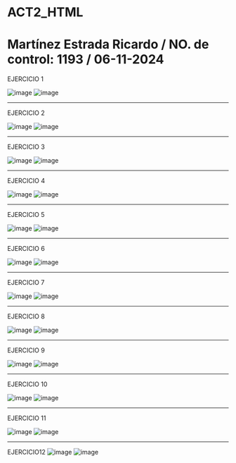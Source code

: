 # ACT2_HTML
# Martínez Estrada Ricardo / NO. de control: 1193 / 06-11-2024

EJERCICIO 1

![image](https://github.com/user-attachments/assets/879359fe-44fe-4b2e-b91e-af15bde5c6fc)
![image](https://github.com/user-attachments/assets/6f81ba8d-3432-4d52-89da-f74893e71426)

-------------------------------

EJERCICIO 2

![image](https://github.com/user-attachments/assets/de75702c-cf59-4b41-939b-9ea3a1de62c5)
![image](https://github.com/user-attachments/assets/c53a187c-71f8-4418-8888-6dfb141254c2)

-------------------------------

EJERCICIO 3

![image](https://github.com/user-attachments/assets/ad49e4ae-1dd0-4846-b2d6-5204de7dd7cb)
![image](https://github.com/user-attachments/assets/e5c225c8-98e1-449b-9796-a271d40c963c)

-------------------------------

EJERCICIO 4

![image](https://github.com/user-attachments/assets/327a8e46-4044-4c71-804d-c57ef81fb116)
![image](https://github.com/user-attachments/assets/cd02e470-8981-4c8d-a77b-9004b5d19385)

-------------------------------

EJERCICIO 5

![image](https://github.com/user-attachments/assets/1e6bf6aa-65db-4f4d-8dd8-1728f57d4984)
![image](https://github.com/user-attachments/assets/b52f1858-aa6a-49cf-9a72-0854d87c18d9)

-------------------------------

EJERCICIO 6

![image](https://github.com/user-attachments/assets/9472d178-737c-4c0c-b884-336d6dccc71f)
![image](https://github.com/user-attachments/assets/5111f64f-4a98-4752-b5e3-4f5e7225b634)

-------------------------------

EJERCICIO 7

![image](https://github.com/user-attachments/assets/2aa068e5-04b4-469b-ae7b-c13454e1a1a9)
![image](https://github.com/user-attachments/assets/a1f1093d-df3d-46c4-9664-3a661a2b8230)

-------------------------------

EJERCICIO 8

![image](https://github.com/user-attachments/assets/e349419f-70c6-4a8d-9727-05f0841de90b)
![image](https://github.com/user-attachments/assets/4b9ba124-aa43-466a-9e91-28c1c1d37fa9)

-------------------------------

EJERCICIO 9

![image](https://github.com/user-attachments/assets/3a770206-6fea-4e72-b508-4584702c8eb9)
![image](https://github.com/user-attachments/assets/93a36e38-96ac-4b71-84a6-57ec612b1825)

-------------------------------

EJERCICIO 10

![image](https://github.com/user-attachments/assets/f4da42cd-5898-4aee-9b74-c31d7e265444)
![image](https://github.com/user-attachments/assets/0df51e3e-a5b0-466f-9e4d-b1d16846fd2d)

-------------------------------

EJERCICIO 11

![image](https://github.com/user-attachments/assets/0898fa22-7a0f-41a4-a3c3-6c4c450bc2d1)
![image](https://github.com/user-attachments/assets/3fa946e6-7a9a-4980-8cc0-51c524ed8095)

-------------------------------

EJERCICIO12
![image](https://github.com/user-attachments/assets/9b56fbb7-4dbc-4fe4-87f5-fc2b9fde83ce)
![image](https://github.com/user-attachments/assets/31974661-5331-42e0-a54b-17ac9e5aacc1)
